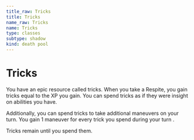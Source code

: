 ```yaml
---
title_raw: Tricks
title: Tricks
name_raw: Tricks
name: Tricks
type: classes
subtype: shadow
kind: death pool
---
```


# Tricks

You have an epic resource called tricks. When you take a Respite, you gain tricks equal to the XP you gain. You can spend tricks as if they were insight on abilities you have.

Additionally, you can spend tricks to take additional maneuvers on your turn. You gain 1 maneuver for every trick you spend during your turn .

Tricks remain until you spend them.
